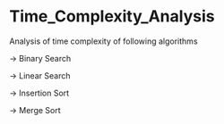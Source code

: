 # Time_Complexity_Analysis
Analysis of time complexity of following algorithms

-> Binary Search

-> Linear Search

-> Insertion Sort

-> Merge Sort
